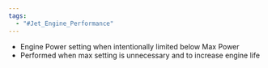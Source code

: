 ```yaml
---
tags:
  - "#Jet_Engine_Performance"
---
```

- Engine Power setting when intentionally limited below Max Power
- Performed when max setting is unnecessary and to increase engine life